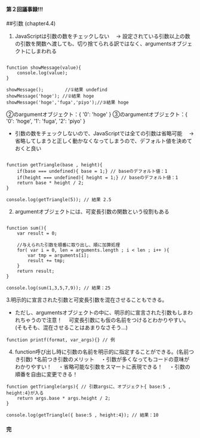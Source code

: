 #### 第２回議事録!!!
##引数 (chapter4.4)
1. JavaScriptは引数の数をチェックしない
　→ 設定されている引数以上の数の引数を関数へ渡しても、切り捨てられる訳ではなく、argumentsオブジェクトにしまわれる
~~~~

function showMessage(value){
	console.log(value);
}

showMessage();        //①結果 undefind
showMessage('hoge'); //②結果 hoge 
showMessage('hoge','fuga','piyo');//③結果 hoge

~~~~
②のargumentオブジェクト：{ '0': 'hoge' }
③のargumentオブジェクト：{ '0': 'hoge', '1': 'fuga', '2': 'piyo' }

* 引数の数をチェックしないので、JavaScriptでは全ての引数は省略可能
　→ 省略してしまうと正しく動かなくなってしまうので、デフォルト値を決めておくと良い
~~~~

function getTriangle(base , height){
	if(base === undefined){ base = 1;} // baseのデフォルト値：1
	if(height === undefined){ height = 1;} // baseのデフォルト値：1
	return base * height / 2;
}

console.log(getTriangle(5)); // 結果 2.5

~~~~

2. argumentオブジェクトには、可変長引数の関数という役割もある
~~~~

function sum(){
	var result = 0;
	
	//与えられた引数を順番に取り出し、順に加算処理
	for( var i = 0, len = arguments.length ; i < len ; i++ ){
		var tmp = arguments[i];
		result += tmp;
	}
	return result;
}

console.log(sum(1,3,5,7,9)); // 結果：25

~~~~

3.明示的に宣言された引数と可変長引数を混在させることもできる。
* ただし、argumentsオブジェクトの中に、明示的に宣言された引数もしまわれちゃうので注意！
　可変長引数にも仮の名前をつけるとわかりやすい。(そもそも、混在させることはあまりなさそう...)
~~~~
function printf(format, var_args){} // 例
~~~~

4. function呼び出し時に引数の名前を明示的に指定することができる。(名前つき引数)
*名前つき引数のメリット
　・引数が多くなってもコードの意味がわかりやすい！
　・省略可能な引数をスマートに表現できる！
　・引数の順番を自由に変更できる！
~~~~
function getTriangle(args){ // 引数argsに、オブジェクト{ base:5 , height:4}が入る
	return args.base * args.height / 2;
}

console.log(getTriangle({ base:5 , height:4}); // 結果：10
~~~~

#### 完
